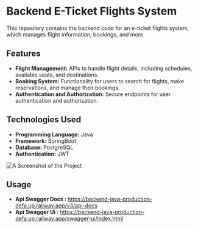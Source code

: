 # Backend E-Ticket Flights System

This repository contains the backend code for an e-ticket flights system, which manages flight information, bookings, and more.

## Features

- **Flight Management:** APIs to handle flight details, including schedules, available seats, and destinations.
- **Booking System:** Functionality for users to search for flights, make reservations, and manage their bookings.
- **Authentication and Authorization:** Secure endpoints for user authentication and authorization.

## Technologies Used

- **Programming Language:** Java
- **Framework:** SpringBoot
- **Database:** PostgreSQL
- **Authentication:** JWT

![A Screenshot of the Project](https://i.ibb.co/bB0833j/Screenshot-374.jpg)

## Usage

- **Api Swagger Docs :** https://backend-java-production-defa.up.railway.app/v3/api-docs
- **Api Swagger Ui :** https://backend-java-production-defa.up.railway.app/swagger-ui/index.html
